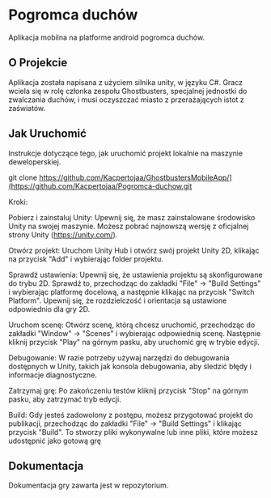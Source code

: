 # Pogromca duchów

Aplikacja mobilna na platforme android pogromca duchów.

## O Projekcie
Aplikacja została napisana z użyciem silnika unity, w języku C#. 
Gracz wciela się w rolę członka zespołu Ghostbusters, specjalnej jednostki do zwalczania duchów, i musi oczyszczać miasto z przerażających istot z zaświatów.

## Jak Uruchomić
Instrukcje dotyczące tego, jak uruchomić projekt lokalnie na maszynie deweloperskiej.

git clone https://github.com/Kacpertojaa/GhostbustersMobileApp/](https://github.com/Kacpertojaa/Pogromca-duchow.git

Kroki:

Pobierz i zainstaluj Unity:
Upewnij się, że masz zainstalowane środowisko Unity na swojej maszynie. Możesz pobrać najnowszą wersję z oficjalnej strony Unity (https://unity.com/).

Otwórz projekt:
Uruchom Unity Hub i otwórz swój projekt Unity 2D, klikając na przycisk "Add" i wybierając folder projektu.

Sprawdź ustawienia:
Upewnij się, że ustawienia projektu są skonfigurowane do trybu 2D. Sprawdź to, przechodząc do zakładki "File" -> "Build Settings" i wybierając platformę docelową, a następnie klikając na przycisk "Switch Platform". Upewnij się, że rozdzielczość i orientacja są ustawione odpowiednio dla gry 2D.

Uruchom scenę:
Otwórz scenę, którą chcesz uruchomić, przechodząc do zakładki "Window" -> "Scenes" i wybierając odpowiednią scenę. Następnie kliknij przycisk "Play" na górnym pasku, aby uruchomić grę w trybie edycji.


Debugowanie:
W razie potrzeby używaj narzędzi do debugowania dostępnych w Unity, takich jak konsola debugowania, aby śledzić błędy i informacje diagnostyczne.

Zatrzymaj grę:
Po zakończeniu testów kliknij przycisk "Stop" na górnym pasku, aby zatrzymać tryb edycji.

Build:
Gdy jesteś zadowolony z postępu, możesz przygotować projekt do publikacji, przechodząc do zakładki "File" -> "Build Settings" i klikając przycisk "Build". To stworzy pliki wykonywalne lub inne pliki, które możesz udostępnić jako gotową grę

## Dokumentacja
Dokumentacja gry zawarta jest w repozytorium.

 
